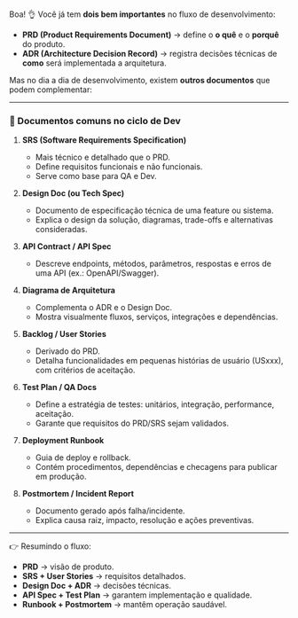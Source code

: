 Boa! 👌 Você já tem **dois bem importantes** no fluxo de desenvolvimento:

- **PRD (Product Requirements Document)** → define o **o quê** e o **porquê** do produto.
- **ADR (Architecture Decision Record)** → registra decisões técnicas de **como** será implementada a arquitetura.

Mas no dia a dia de desenvolvimento, existem **outros documentos** que podem complementar:

---

### 📄 Documentos comuns no ciclo de Dev

1. **SRS (Software Requirements Specification)**

   - Mais técnico e detalhado que o PRD.
   - Define requisitos funcionais e não funcionais.
   - Serve como base para QA e Dev.

2. **Design Doc (ou Tech Spec)**

   - Documento de especificação técnica de uma feature ou sistema.
   - Explica o design da solução, diagramas, trade-offs e alternativas consideradas.

3. **API Contract / API Spec**

   - Descreve endpoints, métodos, parâmetros, respostas e erros de uma API (ex.: OpenAPI/Swagger).

4. **Diagrama de Arquitetura**

   - Complementa o ADR e o Design Doc.
   - Mostra visualmente fluxos, serviços, integrações e dependências.

5. **Backlog / User Stories**

   - Derivado do PRD.
   - Detalha funcionalidades em pequenas histórias de usuário (USxxx), com critérios de aceitação.

6. **Test Plan / QA Docs**

   - Define a estratégia de testes: unitários, integração, performance, aceitação.
   - Garante que requisitos do PRD/SRS sejam validados.

7. **Deployment Runbook**

   - Guia de deploy e rollback.
   - Contém procedimentos, dependências e checagens para publicar em produção.

8. **Postmortem / Incident Report**

   - Documento gerado após falha/incidente.
   - Explica causa raiz, impacto, resolução e ações preventivas.

---

👉 Resumindo o fluxo:

- **PRD** → visão de produto.
- **SRS + User Stories** → requisitos detalhados.
- **Design Doc + ADR** → decisões técnicas.
- **API Spec + Test Plan** → garantem implementação e qualidade.
- **Runbook + Postmortem** → mantêm operação saudável.
